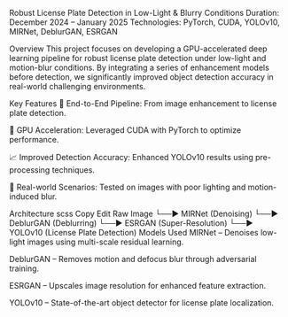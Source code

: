 Robust License Plate Detection in Low-Light & Blurry Conditions Duration: December 2024 – January 2025 Technologies: PyTorch, CUDA, YOLOv10, MIRNet, DeblurGAN, ESRGAN

Overview This project focuses on developing a GPU-accelerated deep learning pipeline for robust license plate detection under low-light and motion-blur conditions. By integrating a series of enhancement models before detection, we significantly improved object detection accuracy in real-world challenging environments.

Key Features 🔧 End-to-End Pipeline: From image enhancement to license plate detection.

🚀 GPU Acceleration: Leveraged CUDA with PyTorch to optimize performance.

📈 Improved Detection Accuracy: Enhanced YOLOv10 results using pre-processing techniques.

📸 Real-world Scenarios: Tested on images with poor lighting and motion-induced blur.

Architecture scss Copy Edit Raw Image └──▶ MIRNet (Denoising) └──▶ DeblurGAN (Deblurring) └──▶ ESRGAN (Super-Resolution) └──▶ YOLOv10 (License Plate Detection) Models Used MIRNet – Denoises low-light images using multi-scale residual learning.

DeblurGAN – Removes motion and defocus blur through adversarial training.

ESRGAN – Upscales image resolution for enhanced feature extraction.

YOLOv10 – State-of-the-art object detector for license plate localization.
